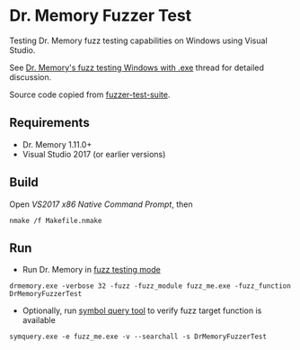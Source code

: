 # Dr. Memory Fuzzer Test

Testing Dr. Memory fuzz testing capabilities on Windows using Visual Studio.

See [Dr. Memory's fuzz testing Windows with .exe](https://groups.google.com/d/msg/drmemory-users/0K3ul1U_pKo/6rNG6oRVBgAJ)
thread for detailed discussion.

Source code copied from [fuzzer-test-suite](https://github.com/google/fuzzer-test-suite).

## Requirements

* Dr. Memory 1.11.0+
* Visual Studio 2017 (or earlier versions)

## Build

Open *VS2017 x86 Native Command Prompt*, then

```
nmake /f Makefile.nmake
```

## Run

* Run Dr. Memory in [fuzz testing mode](http://drmemory.org/docs/page_fuzzer.html)

```
drmemory.exe -verbose 32 -fuzz -fuzz_module fuzz_me.exe -fuzz_function DrMemoryFuzzerTest
```

* Optionally, run [symbol query tool](http://drmemory.org/docs/page_symquery.html)
to verify fuzz target function is available

```
symquery.exe -e fuzz_me.exe -v --searchall -s DrMemoryFuzzerTest
```
